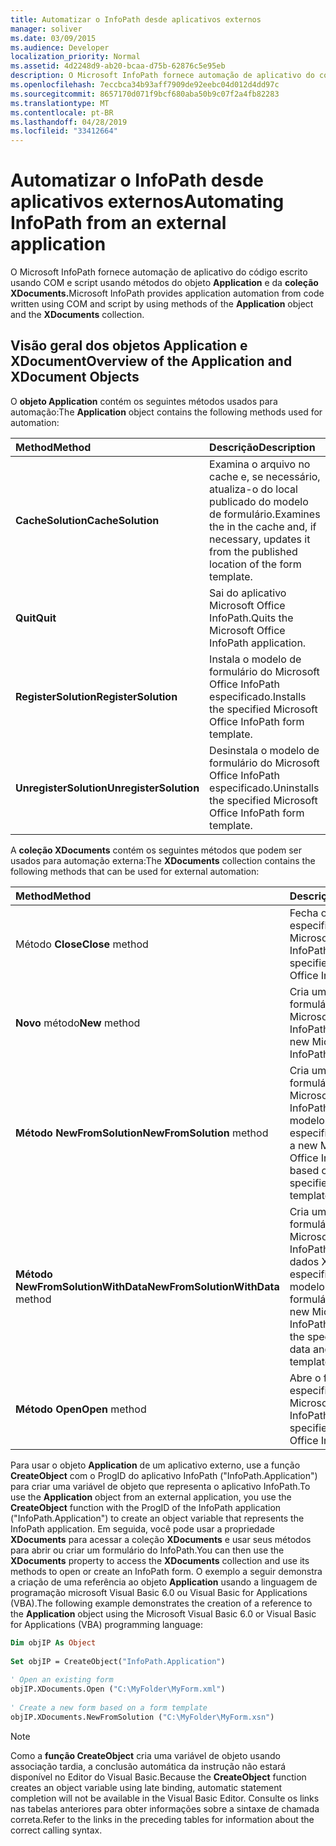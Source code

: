 ```yaml
---
title: Automatizar o InfoPath desde aplicativos externos
manager: soliver
ms.date: 03/09/2015
ms.audience: Developer
localization_priority: Normal
ms.assetid: 4d2248d9-ab20-bcaa-d75b-62876c5e95eb
description: O Microsoft InfoPath fornece automação de aplicativo do código escrito usando COM e script usando métodos do objeto Application e da coleção XDocuments.
ms.openlocfilehash: 7eccbca34b93aff7909de92eebc04d012d4dd97c
ms.sourcegitcommit: 8657170d071f9bcf680aba50b9c07f2a4fb82283
ms.translationtype: MT
ms.contentlocale: pt-BR
ms.lasthandoff: 04/28/2019
ms.locfileid: "33412664"
---
```

# <a name="automating-infopath-from-an-external-application"></a><span data-ttu-id="d6630-103">Automatizar o InfoPath desde aplicativos externos</span><span class="sxs-lookup"><span data-stu-id="d6630-103">Automating InfoPath from an external application</span></span>

<span data-ttu-id="d6630-104">O Microsoft InfoPath fornece automação de aplicativo do código escrito usando COM e script usando métodos do objeto **Application** e da **coleção XDocuments.**</span><span class="sxs-lookup"><span data-stu-id="d6630-104">Microsoft InfoPath provides application automation from code written using COM and script by using methods of the **Application** object and the **XDocuments** collection.</span></span> 
  
## <a name="overview-of-the-application-and-xdocument-objects"></a><span data-ttu-id="d6630-105">Visão geral dos objetos Application e XDocument</span><span class="sxs-lookup"><span data-stu-id="d6630-105">Overview of the Application and XDocument Objects</span></span>

<span data-ttu-id="d6630-106">O **objeto Application** contém os seguintes métodos usados para automação:</span><span class="sxs-lookup"><span data-stu-id="d6630-106">The **Application** object contains the following methods used for automation:</span></span> 
  
|<span data-ttu-id="d6630-107">**Method**</span><span class="sxs-lookup"><span data-stu-id="d6630-107">**Method**</span></span>|<span data-ttu-id="d6630-108">**Descrição**</span><span class="sxs-lookup"><span data-stu-id="d6630-108">**Description**</span></span>|
|:-----|:-----|
|<span data-ttu-id="d6630-109">**CacheSolution**</span><span class="sxs-lookup"><span data-stu-id="d6630-109">**CacheSolution**</span></span> <br/> |<span data-ttu-id="d6630-110">Examina o arquivo no cache e, se necessário, atualiza-o do local publicado do modelo de formulário.</span><span class="sxs-lookup"><span data-stu-id="d6630-110">Examines the in the cache and, if necessary, updates it from the published location of the form template.</span></span>  <br/> |
|<span data-ttu-id="d6630-111">**Quit**</span><span class="sxs-lookup"><span data-stu-id="d6630-111">**Quit**</span></span> <br/> |<span data-ttu-id="d6630-112">Sai do aplicativo Microsoft Office InfoPath.</span><span class="sxs-lookup"><span data-stu-id="d6630-112">Quits the Microsoft Office InfoPath application.</span></span>  <br/> |
|<span data-ttu-id="d6630-113">**RegisterSolution**</span><span class="sxs-lookup"><span data-stu-id="d6630-113">**RegisterSolution**</span></span> <br/> |<span data-ttu-id="d6630-114">Instala o modelo de formulário do Microsoft Office InfoPath especificado.</span><span class="sxs-lookup"><span data-stu-id="d6630-114">Installs the specified Microsoft Office InfoPath form template.</span></span>  <br/> |
|<span data-ttu-id="d6630-115">**UnregisterSolution**</span><span class="sxs-lookup"><span data-stu-id="d6630-115">**UnregisterSolution**</span></span> <br/> |<span data-ttu-id="d6630-116">Desinstala o modelo de formulário do Microsoft Office InfoPath especificado.</span><span class="sxs-lookup"><span data-stu-id="d6630-116">Uninstalls the specified Microsoft Office InfoPath form template.</span></span>  <br/> |
   
<span data-ttu-id="d6630-117">A **coleção XDocuments** contém os seguintes métodos que podem ser usados para automação externa:</span><span class="sxs-lookup"><span data-stu-id="d6630-117">The **XDocuments** collection contains the following methods that can be used for external automation:</span></span> 
  
|<span data-ttu-id="d6630-118">**Method**</span><span class="sxs-lookup"><span data-stu-id="d6630-118">**Method**</span></span>|<span data-ttu-id="d6630-119">**Descrição**</span><span class="sxs-lookup"><span data-stu-id="d6630-119">**Description**</span></span>|
|:-----|:-----|
|<span data-ttu-id="d6630-120">Método **Close**</span><span class="sxs-lookup"><span data-stu-id="d6630-120">**Close** method</span></span>  <br/> |<span data-ttu-id="d6630-121">Fecha o formulário especificado do Microsoft Office InfoPath.</span><span class="sxs-lookup"><span data-stu-id="d6630-121">Closes the specified Microsoft Office InfoPath form.</span></span>  <br/> |
|<span data-ttu-id="d6630-122">**Novo** método</span><span class="sxs-lookup"><span data-stu-id="d6630-122">**New** method</span></span>  <br/> |<span data-ttu-id="d6630-123">Cria um novo formulário do Microsoft Office InfoPath.</span><span class="sxs-lookup"><span data-stu-id="d6630-123">Creates a new Microsoft Office InfoPath form.</span></span>  <br/> |
|<span data-ttu-id="d6630-124">**Método NewFromSolution**</span><span class="sxs-lookup"><span data-stu-id="d6630-124">**NewFromSolution** method</span></span>  <br/> |<span data-ttu-id="d6630-125">Cria um novo formulário do Microsoft Office InfoPath com base no modelo de formulário especificado.</span><span class="sxs-lookup"><span data-stu-id="d6630-125">Creates a new Microsoft Office InfoPath form based on the specified form template.</span></span>  <br/> |
|<span data-ttu-id="d6630-126">**Método NewFromSolutionWithData**</span><span class="sxs-lookup"><span data-stu-id="d6630-126">**NewFromSolutionWithData** method</span></span>  <br/> |<span data-ttu-id="d6630-127">Cria um novo formulário do Microsoft Office InfoPath usando os dados XML especificados e o modelo de formulário.</span><span class="sxs-lookup"><span data-stu-id="d6630-127">Creates a new Microsoft Office InfoPath form using the specified XML data and form template.</span></span>  <br/> |
|<span data-ttu-id="d6630-128">**Método Open**</span><span class="sxs-lookup"><span data-stu-id="d6630-128">**Open** method</span></span>  <br/> |<span data-ttu-id="d6630-129">Abre o formulário especificado do Microsoft Office InfoPath.</span><span class="sxs-lookup"><span data-stu-id="d6630-129">Opens the specified Microsoft Office InfoPath form.</span></span>  <br/> |
   
<span data-ttu-id="d6630-130">Para usar o objeto **Application** de um aplicativo externo, use a função **CreateObject** com o ProgID do aplicativo InfoPath ("InfoPath.Application") para criar uma variável de objeto que representa o aplicativo InfoPath.</span><span class="sxs-lookup"><span data-stu-id="d6630-130">To use the **Application** object from an external application, you use the **CreateObject** function with the ProgID of the InfoPath application ("InfoPath.Application") to create an object variable that represents the InfoPath application.</span></span> <span data-ttu-id="d6630-131">Em seguida, você pode usar a propriedade **XDocuments** para acessar a coleção **XDocuments** e usar seus métodos para abrir ou criar um formulário do InfoPath.</span><span class="sxs-lookup"><span data-stu-id="d6630-131">You can then use the **XDocuments** property to access the **XDocuments** collection and use its methods to open or create an InfoPath form.</span></span> <span data-ttu-id="d6630-132">O exemplo a seguir demonstra a criação de uma referência ao objeto **Application** usando a linguagem de programação microsoft Visual Basic 6.0 ou Visual Basic for Applications (VBA).</span><span class="sxs-lookup"><span data-stu-id="d6630-132">The following example demonstrates the creation of a reference to the **Application** object using the Microsoft Visual Basic 6.0 or Visual Basic for Applications (VBA) programming language:</span></span> 
  
```vb
Dim objIP As Object 
 
Set objIP = CreateObject("InfoPath.Application") 
 
' Open an existing form 
objIP.XDocuments.Open ("C:\MyFolder\MyForm.xml") 
 
' Create a new form based on a form template 
objIP.XDocuments.NewFromSolution ("C:\MyFolder\MyForm.xsn") 

```

> [!NOTE]
> <span data-ttu-id="d6630-133">Como a **função CreateObject** cria uma variável de objeto usando associação tardia, a conclusão automática da instrução não estará disponível no Editor do Visual Basic.</span><span class="sxs-lookup"><span data-stu-id="d6630-133">Because the **CreateObject** function creates an object variable using late binding, automatic statement completion will not be available in the Visual Basic Editor.</span></span> <span data-ttu-id="d6630-134">Consulte os links nas tabelas anteriores para obter informações sobre a sintaxe de chamada correta.</span><span class="sxs-lookup"><span data-stu-id="d6630-134">Refer to the links in the preceding tables for information about the correct calling syntax.</span></span> 
  

